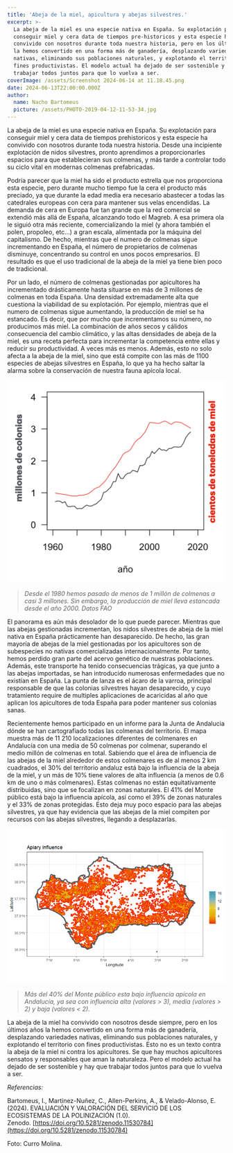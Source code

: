 ```yaml
---
title: 'Abeja de la miel, apicultura y abejas silvestres.'
excerpt: >-
  La abeja de la miel es una especie nativa en España. Su explotación para
  conseguir miel y cera data de tiempos pre-historicos y esta especie ha
  convivido con nosotros durante toda nuestra historia, pero en los últimos años
  la hemos convertido en una forma más de ganadería, desplazando variedades
  nativas, eliminando sus poblaciones naturales, y explotando el territorio con
  fines productivistas. El modelo actual ha dejado de ser sostenible y hay que
  trabajar todos juntos para que lo vuelva a ser.
coverImage: /assets/Screenshot 2024-06-14 at 11.18.45.png
date: 2024-06-13T22:00:00.000Z
author:
  name: Nacho Bartomeus
  picture: /assets/PHOTO-2019-04-12-11-53-34.jpg
---
```


La abeja de la miel es una especie nativa en España. Su explotación para conseguir miel y cera data de tiempos prehistoricos y esta especie ha convivido con nosotros durante toda nuestra historia. Desde una incipiente explotación de nidos silvestres, pronto aprendimos a proporcionarles espacios para que establecieran sus colmenas, y más tarde a controlar todo su ciclo vital en modernas colmenas prefabricadas.

Podría parecer que la miel ha sido el producto estrella que nos proporciona esta especie, pero durante mucho tiempo fue la cera el producto más preciado, ya que durante la edad media era necesario abastecer a todas las catedrales europeas con cera para mantener sus velas encendidas. La demanda de cera en Europa fue tan grande que la red comercial se extendió más allá de España, alcanzando todo el Magreb. A esa primera ola le siguió otra más reciente, comercializando la miel (y ahora también el polen, propoleo, etc...) a gran escala, alimentada por la máquina del capitalismo. De hecho, mientras que el numero de colmenas sigue incrementando en España, el número de propietarios de colmenas disminuye, concentrando su control en unos pocos empresarios. El resultado es que el uso tradicional de la abeja de la miel ya tiene bien poco de tradicional.

Por un lado, el número de colmenas gestionadas por apicultores ha incrementado drásticamente hasta situarse en más de 3 millones de colmenas en toda España. Una densidad extremadamente alta que cuestiona la viabilidad de su explotación. Por ejemplo, mientras que el numero de colmenas sigue aumentando, la producción de miel se ha estancado. Es decir, que por mucho que incrementamos su número, no producimos más miel. La combinación de años secos y cálidos consecuencia del cambio climático, y las altas densidades de abeja de la miel, es una receta perfecta para incrementar la competencia entre ellas y reducir su productividad. A veces más es menos. Además, esto no solo afecta a la abeja de la miel, sino que está compite con las más de 1100 especies de abejas silvestres en España, lo que ya ha hecho saltar la alarma sobre la conservación de nuestra fauna apícola local.

![](</assets/Screenshot 2024-06-14 at 10.50.06.png> "Desde el 1980 hemos pasado de menos de 1 millón de colmenas a casi 3 millones. Sin embargo, la producción de miel lleva estancada desde el año 2000. Datos FAO")

> *Desde el 1980 hemos pasado de menos de 1 millón de colmenas a casi 3 millones. Sin embargo, la producción de miel lleva estancada desde el año 2000. Datos FAO*

El panorama es aún más desolador de lo que puede parecer. Mientras que las abejas gestionadas incrementan, los nidos silvestres de abeja de la miel nativa en España prácticamente han desaparecido. De hecho, las gran mayoría de abejas de la miel gestionadas por los apicultores son de subespecies no nativas comercializadas internacionalmente. Por tanto, hemos perdido gran parte del acervo genético de nuestras poblaciones. Además, este transporte ha tenido consecuencias trágicas, ya que junto a las abejas importadas, se han introducido numerosas enfermedades que no existían en España. La punta de lanza es el ácaro de la varroa, principal responsable de que las colonias silvestres hayan desaparecido, y cuyo tratamiento require de multiples aplicaciones de acaricidas al año que aplican los apicultores de toda España para poder mantener sus colonias sanas.

Recientemente hemos participado en un informe para la Junta de Andalucia dónde se han cartografiado todas las colmenas del territorio. El mapa muestra más de 11 210 localizaciones diferentes de colmenares en Andalucía con una media de 50 colmenas por colmenar, superando el medio millón de colmenas en total. Sabiendo que el área de influencia de las abejas de la miel alrededor de estos colmenares es de al menos 2 km cuadrados, el 30% del territorio andaluz está bajo la influencia de la abeja de la miel, y un más de 10% tiene valores de alta influencia (a menos de 0.6 km de uno o más colmenares). Estas colmenas no están equitativamente distribuidas, sino que se focalizan en zonas naturales. El 41% del Monte público está bajo la influencia apícola, así como el 39% de zonas naturales y el 33% de zonas protegidas. Esto deja muy poco espacio para las abejas silvestres, ya que hay evidencia que las abejas de la miel compiten por recursos con las abejas silvestres, llegando a desplazarlas.

![](/assets/Apis.png "Influencia apicola en Andalucía, incluyendo influencia alta (valores > 3), media (valores > 2) y baja (valores \< 2) alrededor de cada apiario. ")

> *Más del 40% del Monte público esta bajo influencia apícola en Andalucía, ya sea con influencia alta (valores > 3), media (valores > 2) y baja (valores \< 2).*

La abeja de la miel ha convivido con nosotros desde siempre, pero en los últimos años la hemos convertido en una forma más de ganadería, desplazando variedades nativas, eliminando sus poblaciones naturales, y explotando el territorio con fines productivistas. Esto no es un texto contra la abeja de la miel ni contra los apicultores. Se que hay muchos apicultores sensatos y responsables que aman la naturaleza. Pero el modelo actual ha dejado de ser sostenible y hay que trabajar todos juntos para que lo vuelva a ser.

*Referencias:*

Bartomeus, I., Martinez-Nuñez, C., Allen-Perkins, A., & Velado-Alonso, E. (2024). EVALUACIÓN Y VALORACIÓN DEL SERVICIO DE LOS ECOSISTEMAS DE LA POLINIZACIÓN (1.0). Zenodo. [https://doi.org/10.5281/zenodo.11530784](https://doi.org/10.5281/zenodo.11530784)

Foto: Curro Molina.
